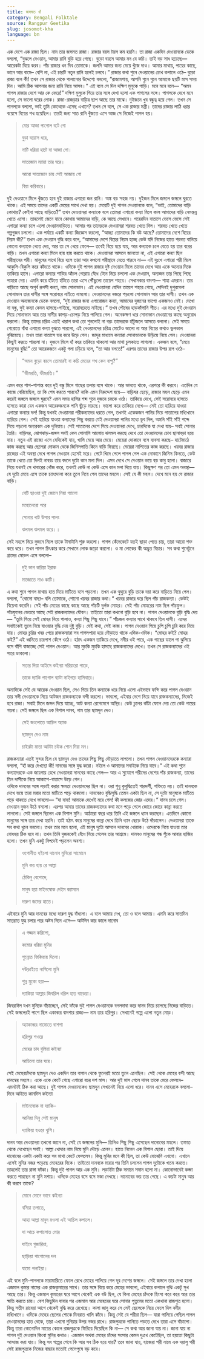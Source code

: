 ```yaml
---
title: জসমত খাঁ
category: Bengali Folktale
source: Rangpur Geetika
slug: josomot-kha
language: bn
---
```


এক দেশে এক রাজা ছিল। নাম তার জসমত রাজা। রাজার বয়স টয়স কম হয়নি। তা রাজা একদিন দেওয়ানকে ডেকে বললো, “বুঝলে দেওয়ান,
আমার রানি বুড়ি হয়ে গেছে। বুড়ো বয়সে আমার মন যে কচি। তাই বড় সাধ হয়েছে— আরেকটা বিয়ে করব। 
পাঁচ রাজার ধন দিব তোমাকে। জলদি আমার জন্য মেয়ে খুঁজে দাও। আমার মাথায়, পায়ের কাছে, ডানে আর বামে– বেশি না, এই চারটি নতুন রানি হলেই চলবে।” রাজার কথা শুনে দেওয়ানের চোখ কপালে ওঠে– বুড়ো রাজা বলে কী! তখন সে রাজার থেকে পালানোর উদ্দেশ্যে বললো, “রাজামশায়, আপনি গুনে গুনে আমাকে ছয়টি মাস সময় দিন। আমি ঠিক আপনার জন্য রানি নিয়ে আসব।” এই বলে সে দিল দক্ষিণ মুলুকে পাড়ি। মনে মনে বলে— “অমন পাগল রাজার দেশে আর কে ফেরে!” 
দক্ষিণ মুলুকে গিয়ে তার সঙ্গে দেখা হলো এক পাগলের সঙ্গে। পাগলকে দেখে মনে হলো, সে ভালো ঘরের লোক। রাজা-রাজড়ার বাড়ির ছাপ আছে তার মাঝে। দুইজনে খুব বন্ধুত্ব হয়ে গেল। তখন সে পাগলকে বললো, ভাই তুমি কোত্থেকে এসেছ এখানে? তখন সে বলে, সে এক রাজার মন্ত্রী। তাদের রাজার লাঠি ধরার বয়েসে বিয়ের শখ হয়েছিল। তারই জন্য সাত রানি খুঁজতে এসে আজ সে নিজেই পাগল হয়।

> মোর আজা পাগোল বটে গো
> 
> বুড়া বয়োস ধরে,
> 
> নাটি ধরিয়া হাটে বা আজা গো।
> 
> সাতজোন ম্যায়া তার ঘরে।
> 
> আরো সাতজোন চায় সেই আজায় গো
> 
> বিয়া করিবারে।
> 

দুই দেওয়ানে মিলে খুঁজতে হবে দুই রাজার এগারো জন রানি। অঙ্ক বড় সহজ নয়। দুইজন মিলে জঙ্গলে জঙ্গলে ঘুরতে থাকে। এই সময়ে তাদের একটি মেয়ের সাথে দেখা হয়। মেয়েটি দুই পাগল দেওয়ানকে বলে, “ভাই, তোমাদের বাড়ি কোথায়? কেইবা আছে বাড়িতে?” তখন দেওয়ানরা কন্যাকে বলে তোমরা এগারো কন্যা মিলে কাল আমাদের বাড়ি নেমন্তন্ন খেতে এসো। তাহলেই জেনে যাবে কোথায় আমাদের বাড়ি, কে আছে সেখানে। পরেরদিন বাতাসে ভেসে ভেসে সেই এগারো কন্যা চলে এলো দেওয়ানবাড়িতে। 
আসার পর তাদেরকে দেওয়ানরা শরবত খেতে দিল। শরবত খেতে খেতে গল্পগুজব চললো। এক পর্যায়ে একটি কন্যা জিজ্ঞেস করলো, “আচ্ছা তোমাদের কি বউ আছে? তোমাদের দেশে বিয়ের নিয়ম কী?” তখন এক দেওয়ান বুদ্ধি করে বলে, “আমাদের দেশে বিয়ের নিয়ম হচ্ছে কেউ যদি নিজের হাতে শরবত বানিয়ে কোনো কন্যাকে খেতে দেয়, আর তা সে খেয়ে ফেলে— তবেই বিয়ে হয়ে যায়, আর কন্যাকে চলে যেতে হয় তার বরের বাড়ি। তখন এগারো কন্যা মিলে হায় হায় করতে থাকে।
দেওয়ানরা আসলে জানতো না, এই এগারো কন্যা ছিল পরীস্থানের পরী। মানুষের সাথে বিয়ে হলে তারা আর কখনো পরীস্থানে যেতে পারবে না— এই দুঃখে এগারো পরী মিলে আকুলি-বিকুলি করে কাঁদতে থাকে। ওদিকে দুই পাগল রাজার দুষ্ট দেওয়ান মিলে তাদের দেখে আর একে অন্যের দিকে তাকিয়ে হাসে।
এগারো কন্যার শাড়ির আঁচল গেরোয় বেঁধে টেনে নিয়ে চললো এক দেওয়ান, অন্যজন তার পিছে পিছে পাহারা দেয়। এমনি করে হাঁটতে হাঁটতে তারা এসে পৌঁছুলো তায়েপ শহরে। সেখানকার বাদশা— শাহা এমরান। তার বাড়িতে আছে অপূর্ব রূপসী কন্যা, নাম সোনাভান। এই দেওয়ানরা যেদিন তায়েপ শহরে গেছে, সেদিনই দুপুরবেলা সোনাভান তার দাসীর সঙ্গে সরোবরে নাইতে নামলো। দেওয়ানদের নজরে পড়লো সোনাভান আর তার দাসী। তখন এক দেওয়ান অন্যজনকে ডেকে বললো, “দুই রাজার জন্য এগারোজন কন্যা, আমাদের দুজনের ভাগ্যে একজনও নেই। দেখো না বন্ধু, দুই কন্যা কেমন হাসছে-গাইছে, সরোবরেতে নাইছে।” 
তখন পৌষের হাড়কাঁপানি শীত। এর মধ্যে দুই দেওয়ান গিয়ে সোনাভান আর তার দাসীর কাপড়-চোপড় নিয়ে পালিয়ে গেল। অনেকক্ষণ ধরে সোনাভান দেওয়ানের কাছে অনুরোধ করলো। কিন্তু তাদের চরিত্র এতই খারাপ কথা তো শুনলোই না বরং তাদেরকে হাঁটুজলে আসতে বললো। সেই সময়ে গেরোতে বাঁধা এগারো কন্যা বুঝতে পারলো, এই দেওয়ানদের চরিত্র মোটেও ভালো না আর বিয়ের কথাও ভুলভাল বুঝিয়েছে। তখন তারা বাতাসে ভর করে উড়ে গেল। জাদুর মাধ্যমে কন্যারা সোনাভানকে উড়িয়ে নিয়ে গেল। দেওয়ানরা কিছুই করতে পারলো না। দুজনে মিলে হাঁ করে তাকিয়ে থাকলো আর মাথা চুলকাতে লাগলো। 
একজন বলে, “মেয়ে মানুষের বুদ্ধি!” তো আরেকজনে একটু গলা চড়িয়ে বলে, “তা আর বলতে!” এরপর তাদের রাজার উপর রাগ ওঠে–

> “অমন বুড়ো বয়সে তোমারই বা কচি মেয়ের শখ কেন বাপু?”
> 
> “ভীমরতি, ভীমরতি।”
>
> 
এমন করে শাপ-শাপান্ত করে দুই বন্ধু মিলে গাছের তলায় বসে থাকে। আর ভাবতে থাকে, এরপরে কী করবে। এতদিন যে কাজে বেরিয়েছিল, তা কি শেষ করতে পারবে? নাকি এমন নিরুদ্দেশ হয়ে— বাড়িঘর ছেড়ে, রাজার মহল ছেড়ে এমন করেই জঙ্গলে জঙ্গলে ঘুরবে? 
এমন সময় হাসির শব্দ শুনে দুজনে চমকে ওঠে। তাকিয়ে দেখে, সেই সরোবরে হাসতে হাসতে কারা যেন একজন আরেকজনকে পানি ছুঁড়ে মারছে। ভালো করে তাকিয়ে দেখে— সেই তো হারিয়ে যাওয়া এগারো কন্যার দল! কিন্তু যখনই দেওয়ানরা পরীকন্যাদের ধরতে গেল, তখনই একেকজন পানির নিচে পাতালের মধ্যিখানে হারিয়ে গেল। সেই হারিয়ে যাওয়া কন্যাদের পিছু করতে যেই দেওয়ানরা পানির মধ্যে ডুব দিল, অমনি সাঁই সাঁই শব্দে গিয়ে পড়লো অন্যরকম এক দুনিয়ায়। 
সেই পাতালের দেশে গিয়ে দেওয়ানরা দেখে, চারদিকে যা দেখা যায়– সবই সোনার তৈরি। বাড়িঘর, ঝোপঝাড়-জঙ্গল সবই কেন সোনালি আলোয় ঝলমল করছে দেখে তো দেওয়ানদের চোখ ছানাবড়া হয়ে যায়। নতুন এই রাজ্যে এসে যেদিকেই যায়, খালি মেয়ে আর মেয়ে। মেয়েরা দোকানে বসে ব্যবসা করছে– হাটেমাঠে কাজ করছে আর ছেলেরা দোকান থেকে জিনিসপাতি কিনে বাড়ি ফিরছে। মেয়েরা নাপিতের কাজ করছে। 
খয়বর রাজার রাজ্যের এই অবস্থা দেখে পাগল দেওয়ান হেসেই মরে। পেটে খিদে পেলে পাগল গেল এক দোকানে জিনিস কিনতে, কেউ তাকে খেতে তো দিলই নাবরং তার বদলে দুটো কান মলা দিল। এসব দেখে সে দেওয়ান ভয়ে বড় কাবু হলো। বাজারে গিয়ে যখনই সে খাবারের খোঁজ করে, তখনই কেউ না কেউ এসে কান মলা দিয়ে যায়। কিছুক্ষণ পর তো এমন অবস্থা— যে দুটো মেয়ে এসে তাকে চ্যাংদোলা করে তুলে নিয়ে গেল তাদের মহলে। সেই যে কী মহল। দেখে মনে হয় যে রাজার বাড়ি। 

> বেটি ছাওয়া দুই জোনে নিয়া গ্যালো
>
> মহোলেরো পরে
> 
> সোনার খাট উপার পালং
> 
> ঝলমল ঝলমল করে।।

সেই মহলে নিয়ে দুজনে মিলে তাকে টানাটানি শুরু করলো। পাগল কেঁদেকেটে যতই ছাড়া পেতে চায়, তারা আরো শক্ত করে ধরে। তখন পাগল চিৎকার করে সেখানে লোক জড়ো করলো। ও মা লোকের কী অদ্ভুত বিচার। সব কথা শুনেটুনে গ্রামের মোড়ল এসে বললো– 

> দুই ভাগ করিয়া ইরাক
>
> মাজোতে নাও কাটি।
>

এ কথা শুনে পাগল মাথায় হাত দিয়ে মাটিতে বসে পড়লো। তখন এক থুত্থুরে বুড়ি তাকে দয়া করে বাড়িতে নিয়ে গেল। বললো, “বোসো বাছা– বলি তোমাকে, শোনো খয়বর রাজার কথা।”
খয়বর রাজার ঘরে ছিল পাঁচ রাজকন্যা। কেউই বিয়েথা করেনি। সেই পাঁচ মেয়ের কাছে কাছে আছে পাঁচটি দুর্লভ মোহর। সেই পাঁচ মোহরের  নাম ছিল পাঁচফুল। পাঁচফুলের ভেতরে আছে সেই রাজকন্যাদের যৌবন। তাইতো তারা কখনো বুড়ি হবে না। পাগল দেওয়ানকে বুড়ি বুদ্ধি দেয়— “তুমি গিয়ে সেই মোহর নিয়ে পালাও, কন্যা পিছু পিছু যাবে।” পাঁচজন কন্যার সাথে থাকবে তিন দাসী। এদের সবাইকেই তুলে নিয়ে যাওয়ার বুদ্ধি দেয় দুষ্টু বুড়ি। যেই কথা, সেই কাজ। পাগল দেওয়ান গিয়ে চুপি চুপি চুরি করে নিয়ে যায়। 
মোহর চুরির খবর পেয়ে রাজকন্যারা সব পাগলপারা হয়ে দৌড়াতে থাকে এদিক-ওদিক।
“মোহর কই? মোহর কই?” এই ধ্বনিতে চারপাশ কেঁপে ওঠে। হঠাৎ একজন তাকিয়ে দেখে, নদীর ওই পারে, এক গাছের ডালে পা ঝুলিয়ে বসে বাঁশি বাজাচ্ছে সেই পাগল দেওয়ান। আর মুচকি মুচকি হাসছে রাজকন্যাদের দেখে। তখন সে রাজকন্যাদের ওই পারে ডাকলো।

> সতার দিয়া আইসে কইন্যা দরিয়ারো পাড়ে,
>
> তাকে দ্যাকি পাগোল ব্যাটা নাইগচে হাসিবারে।
> 

অন্যদিকে সেই যে আরেক দেওয়ান ছিল, সেও গিয়ে তিন কন্যাকে ধরে নিয়ে এলো এইভাবে ফন্দি করে পাগল দেওয়ান তার সঙ্গী দেওয়ানকে নিয়ে আটজন রাজকন্যাকে বন্দী করলো। ভাবলো, এইবার দেশে নিয়ে যাবে রাজকন্যাদের, নিজেই হবে রাজা। সবাই মিলে জঙ্গল দিয়ে যাচ্ছে, আট কন্যা রেগেমেগে অস্থির। কেউ চুলের কাঁটা ফেলে দেয় তো কেউ গায়ের গয়না। সেই জঙ্গলে ছিল এক বিশাল দানব, নাম তার ছামদুন দেও। 

> সেই জংলোতে আচিল অ্যাক
>
> ছামদুন দেও নাম
>
> চাইরটা মাতা আটটা চউক
> শোন দিয়া মন।
> 

রাজকন্যারা এতই সুন্দর ছিল যে ছামদুন দেও তাদের পিছু পিছু দৌড়াতে লাগলো। তখন পাগল দেওয়ানদেরকে কন্যারা বললো, “হাঁ করে দেখছো কী! দানবের সঙ্গে যুদ্ধ করো। নইলে ও আমাদের সবাইকে নিয়ে যাবে।” এই কথা শুনে কন্যাদেরকে এক জায়গায় রেখে দেওয়ানরা দানবের কাছে গেল— আর এ সুযোগে পরীদের দেশের পাঁচ রাজকন্যা, তাদের তিন দাসীকে নিয়ে আকাশে-বাতাসে উড়ে গেল।   
ওদিকে দানবের সঙ্গে লড়াই করার ক্ষমতা দেওয়ানদের ছিল না। ওরা শুধু কুবুদ্ধিতেই পারদর্শী, শক্তিতে নয়। তাই দানবকে দেখে ভয়ে তারা মরার মতো মাটিতে পড়ে থাকলো। দানবেরও বুদ্ধিসুদ্ধি তেমন একটা ছিল না, সে দুটো মানুষকে মাটিতে পড়ে থাকতে দেখে ভাবলো— “যা বাবা! আমাকে দেখেই মরে গেল! কী কলজের জোর এদের।” 
দানব চলে গেল। দেওয়ান দুজন উঠে বসলো। এরপর আবার তাদের রাজকন্যাদের কথা মনে পড়ে গেলে জোরে জোরে কান্না করতে লাগলো। সেই জঙ্গলে ছিলেন এক বিশাল মুনি। আঠারো বছর ধরে তিনি এই জঙ্গলে ধ্যান করছেন। এতদিনে কোনো মানুষের সঙ্গে তার দেখা হয়নি। তাই হঠাৎ করে মানুষের কান্না দেখে তিনি ধ্যান ছেড়ে উঠে দাঁড়ালেন। 
দেওয়ানরা তাকে সব কথা খুলে বললো। তখন তার মনে হলো, এই মানুষ দুটো আসলে দানবের খোরাক। ওদেরকে নিয়ে যাওয়া তার বোধহয় ঠিক হবে না। তখন তিনি দুজনকেই বেঁধে নিয়ে গেলেন তার আশ্রমে। দানবও মানুষের গন্ধ শুঁকে আবার হাজির হলো। তখন মুনি একটু বিপদেই পড়লেন অবশ্য।

> ওপোনীত হইলো দানোব মুনিরো সামোনে
> 
> মুনি কয় হায় রে আল্লা
>
> ঠেকিনু বেপোদে,
>
> মানুষ হয়া মাইনষোক দেইম ক্যামনে
>
> দারুণ জমের হাতে। 
>

এইবারে মুনি আর দানবের মধ্যে দারুণ যুদ্ধ বাঁধলো। এ বলে আমায় দেখ, তো ও বলে আমায়। এমনি করে সাতদিন সাতরাত যুদ্ধ চলার পরে অষ্টম দিনে এসে—
আটদিন কার কালে দানোব

> এ গজ্জন করিলো,
> 
> কমোর ধরিয়া মুনির
> 
> শুন্নোত ফিকিয়ায় দিলো।
> 
> দউড়াইতে নাগিলো মুনি
> 
> শুন্ন মুকো হয়া—
> 
> দ্যাকিয়া আল্লার জিবরিল ধরিল হাত বাড়েয়া।
> 

জিবরাঈল যখন মুনিকে বাঁচাচ্ছেন, সেই ফাঁকে দুই পাগল দেওয়ানকে বগলদাবা করে দানব নিয়ে চলেছে নিজের বাড়িতে। 
সেই জঙ্গলেরই পাশে ছিল একাব্বর বাদশার রাজ্য— নাম তার হরিপুর। সেখানেই গল্পে এলো নতুন মোড়।

> অ্যাকাব্বর নামোতে বাশশা
> 
> হরিপুর শওরে
> 
> মেহের চাদ বুলিয়া কইন্যা
> 
> আচিলো তার ঘরে।
> 

সেই মেহেরচাঁদকে ছামদুন দেও একদিন তার বাগান থেকে ফুলেরই মতো তুলে এনেছিল। সেই থেকে মেহের বন্দী আছে দানম্বের মহলে। একে একে কেটে গেছে এগারো বচর দশ মাস। আর দুই মাস গেলে দানব তাকে মেরে ফেলবে– এমনটাই ঠিক করা আছে। দুই পাগল দেওয়ানকেও ছামদুন সেখানেই নিয়ে এলো ধরে। দানব এসে মেহেরকে বললো–
দিনে আইতে কানদিস কইন্যা

> মাইনষোক না দ্যাকি–
> 
> আনিয়া দিনু সেই মানুষ
> 
> দ্যাকিয়া হওরে খুশি।
> 

দানব আর দেওয়ানরা তখনো জানে না, সেই যে  জঙ্গলের মুনি— তিনিও পিছু পিছু এসেছেন দানোবের মহলে। তফাত থেকে দেখেছেন সবই। আল্লা খোদার নাম নিয়ে মুনি দৌড়ে এলেন। হাতে নিলেন এক বিশাল ছোরা। তাই দিয়ে দানোবের একটা একটা করে সব মাথা কেটে ফেললেন। কিন্তু মুনির মনে কী ছিল, তা কেউ বোঝেনি এখনো। এখানে এসেই মুনির নজর পড়েছে মেহেরের দিকে। তাইতো দানবকে মারার পর তিনি চললেন পাগল দুটোকে খতম করতে। তাহলেই তার রাস্তা ফাঁকা। কিন্তু দুই পাগল আর এক মুনি। লড়াইটা ঠিক সমানে সমান হলো না। কোনোভাবেই কব্জা করতে পারছেন না মুনি মশায়। 
ওদিকে মেহের বসে বসে মজা দেখছে। দানোবের ভয় তার গেছে। এ কয়টা মানুষ আর কী করবে তাকে? 

> মোনে মোনে ভাবে কইন্যা
> 
> বসিয়া তপাতে,
> 
> আহা আল্লা মাবুদ মওলা এই আচিল কপালে।
> 
> যা আচে কপালোত মোর
> 
> যাইবে গুজারিয়া,
> 
> ছাড়িয়া পাগোলের দল
> 
> যামো পলাইয়া।
> 

এই বলে মুনি-পাগলকে মারামারিতে ফেলে রেখে মেহের পালিয়ে গেল দূর দেশের জঙ্গলে। সেই জঙ্গলে তার দেখা হলো এজমাল কুমার নামের এক রাজকুমারের সাথে। তার সঙ্গে বিয়ে করে মেহের ভাবলো, এইবারে কপালে বুঝি একটু সুখ আছে তার। কিন্তু এজমাল কুমারের ঘরে আগে থেকেই এক বউ ছিল, যে কিনা মেহের চাঁদকে হিংসা করে করে আর তার ক্ষতি করতে চায়।
বেশ কিছুদিন যাবার পর এজমাল আর মেহেরের ঘরে সোনার পুতুলের মতো একখানা রাজপুত্র হলো। কিন্তু সতীন রাবেয়া আগে থেকেই বুদ্ধি করে রেখেছে। কালা জাদু করে সে সেই ছেলেকে নিয়ে ফেলে দিল নদীর মধ্যিখানে। ওদিকে মেহের ছেলের শোকে দিনরাত খালি কাঁদে। 
কিন্তু সেই যে পরীরা ছিল— যারা পালিয়ে গেছিল পাগল দেওয়ানদের হাত থেকে, তারা এখনো দুনিয়ার উপর নজর রাখে। রাজপুত্রকে পানিতে পড়তে দেখে তারা এসে বাঁচালো। কিন্তু তারা কোনোদিন মায়ের কোলে রাজপুত্রকে ফিরিয়ে দিয়েছিল কি না— সে কথা আর জানা যায় না। জানা যায় না পাগল দুই দেওয়ান কিংবা মুনির কথাও। এজমাল অথবা মেহের চাঁদের সংসার কেমন দুঃখে কেটেছিল, তা হয়তো কিছুটা আন্দাজ করা যায়। কিন্তু সব গল্পের শেষে কি আর সব ঠিক হয়ে যায়? তবে জানা যায়, হাজেরা পরী নামে এক দয়ালু পরী সেই রাজপুত্রকে নিজের বাচ্চার মতোই পেলেপুষে বড় করে।
